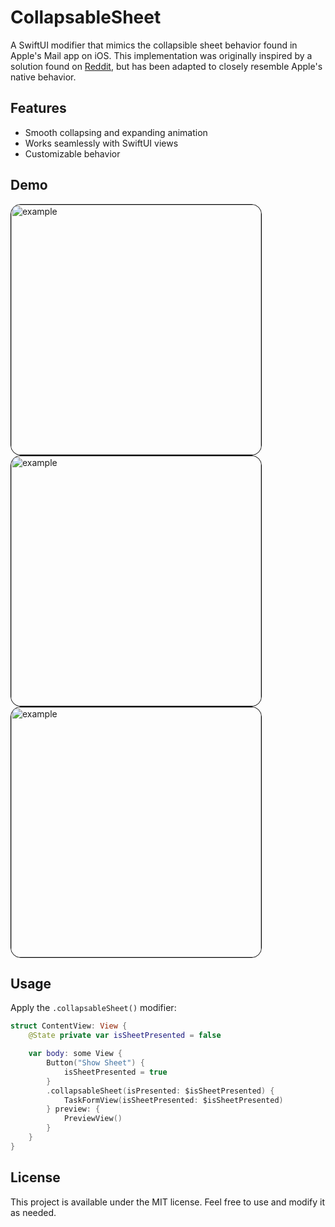 # CollapsableSheet

A SwiftUI modifier that mimics the collapsible sheet behavior found in Apple's Mail app on iOS. This implementation was originally inspired by a solution found on [Reddit](https://www.reddit.com/r/SwiftUI/comments/1cij5y5/sticky_bottom_sheet_like_mail_code_in_comments/?utm_source=share&utm_medium=web3x&utm_name=web3xcss&utm_term=1&utm_content=share_button), but has been adapted to closely resemble Apple's native behavior.

## Features

-   Smooth collapsing and expanding animation
-   Works seamlessly with SwiftUI views
-   Customizable behavior

## Demo

<img style="border-radius: 16px; border: 1px solid #000;" src="https://github.com/user-attachments/assets/961a76f3-2403-433c-b161-27da2139ad4a" alt="example" height="400" />
<img style="border-radius: 16px; border: 1px solid #000;" src="https://github.com/user-attachments/assets/ab5d1b5f-7f0a-4ad6-8f47-41275dd06694" alt="example" height="400" />
<img style="border-radius: 16px; border: 1px solid #000;" src="https://github.com/user-attachments/assets/e55e981d-9d7a-475e-92bb-5454043a4f0d" alt="example" height="400" />

## Usage

Apply the `.collapsableSheet()` modifier:

```swift
struct ContentView: View {
    @State private var isSheetPresented = false

    var body: some View {
        Button("Show Sheet") {
            isSheetPresented = true
        }
        .collapsableSheet(isPresented: $isSheetPresented) {
            TaskFormView(isSheetPresented: $isSheetPresented)
        } preview: {
            PreviewView()
        }
    }
}
```

## License

This project is available under the MIT license. Feel free to use and modify it as needed.
